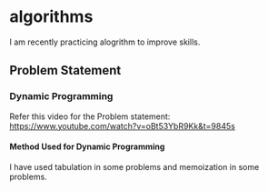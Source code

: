 # algorithms

I am recently practicing alogrithm to improve skills.

## Problem Statement
### Dynamic Programming
Refer this video for the Problem statement: https://www.youtube.com/watch?v=oBt53YbR9Kk&t=9845s

#### Method Used for Dynamic Programming
I have used tabulation in some problems and memoization in some problems.

